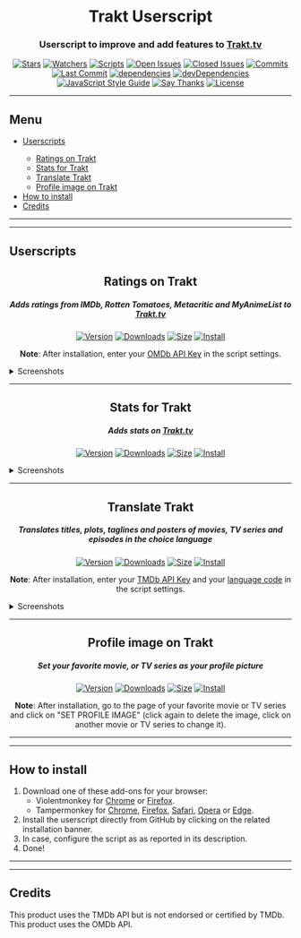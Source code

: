 <p>
    <h1 align="center"><strong>Trakt Userscript</strong></h1>
    <h3 align="center">Userscript to improve and add features to <a href="https://trakt.tv/">Trakt.tv</a></h3>
    <p align="center">
        <a href="https://github.com/iFelix18/Trakt-Userscripts/stargazers"><img alt="Stars" src="https://flat.badgen.net/github/stars/iFelix18/Trakt-Userscripts"></a>
        <a href="https://github.com/iFelix18/Trakt-Userscripts/watchers"><img alt="Watchers" src="https://flat.badgen.net/github/watchers/iFelix18/Trakt-Userscripts"></a>
        <a href="#"><img alt="Scripts" src="https://flat.badgen.net/badge/scripts/4/orange"></a>
        <a href="https://github.com/iFelix18/Trakt-Userscripts/issues"><img alt="Open Issues" src="https://flat.badgen.net/github/open-issues/iFelix18/Trakt-Userscripts"></a>
        <a href="https://github.com/iFelix18/Trakt-Userscripts/issues?q=is%3Aissue+is%3Aclosed"><img alt="Closed Issues" src="https://flat.badgen.net/github/closed-issues/iFelix18/Trakt-Userscripts"></a>
        <a href="https://github.com/iFelix18/Trakt-Userscripts/commits/master"><img alt="Commits" src="https://flat.badgen.net/github/commits/iFelix18/Trakt-Userscripts"></a>
        <a href="https://github.com/iFelix18/Trakt-Userscripts/commits/master"><img alt="Last Commit" src="https://flat.badgen.net/github/last-commit/iFelix18/Trakt-Userscripts"></a>
        <a href="https://david-dm.org/iFelix18/Trakt-Userscripts"><img alt="dependencies" src="https://flat.badgen.net/david/dep/iFelix18/Trakt-Userscripts"></a>
        <a href="https://david-dm.org/iFelix18/Trakt-Userscripts?type=dev"><img alt="devDependencies" src="https://flat.badgen.net/david/dev/iFelix18/Trakt-Userscripts"></a>
        <a href="https://standardjs.com"><img alt="JavaScript Style Guide" src="https://flat.badgen.net/badge/code%20style/standard/44CC11"></a>
        <a href="https://saythanks.io/to/iFelix18"><img alt="Say Thanks" src="https://flat.badgen.net/badge/say/thanks/FF69B4"></a>
        <a href="https://github.com/iFelix18/Trakt-Userscripts/blob/master/LICENSE.md"><img alt="License" src="https://flat.badgen.net/github/license/iFelix18/Trakt-Userscripts"></a>
    </p>
</p>
<hr>
<p>
    <h2 align="left">Menu</h2>
    <ul align="left">
        <li><a href="README.md#userscripts">Userscripts</a></li>
        <ul align="left">
            <li><a href="README.md#ratings-on-trakt">Ratings on Trakt</a></li>
            <li><a href="README.md#stats-for-trakt">Stats for Trakt</a></li>
            <li><a href="README.md#translate-trakt">Translate Trakt</a></li>
            <li><a href="README.md#profile-image-on-trakt">Profile image on Trakt</a></li>
        </ul>
        <li><a href="README.md#how-to-install">How to install</a></li>
        <li><a href="README.md#credits">Credits</a></li>
    </ul>
</p>
<hr>
<hr>
<p>
    <h2 align="left">Userscripts</h2>
    <h2 align="center"><strong>Ratings on Trakt</strong></h2>
    <h5 align="center">Adds ratings from IMDb, Rotten Tomatoes, Metacritic and MyAnimeList to <a href="https://trakt.tv/">Trakt.tv</a></h5>
    <p align="center">
        <a href="#"><img alt="Version" src="https://flat.badgen.net/runkit/ratings-on-trakt-version-iy6dpvbwwt51"></a>
        <a href="#"><img alt="Downloads" src="https://flat.badgen.net/runkit/ratings-on-trakt-downloads-xw1ittwiztu8"></a>
        <a href="#"><img alt="Size" src="https://flat.badgen.net/badgesize/normal/iFelix18/Trakt-Userscripts/master/userscripts/ratings-on-trakt.user.js"></a>
        <a href="http://bit.ly/RatingsOnTrakt"><img alt="Install" title="Click here!" src="https://flat.badgen.net/badge/install%20directly%20from/GitHub/00ADAD"></a>
    </p>
    <p align="center"><strong>Note</strong>: After installation, enter your <a href="https://www.omdbapi.com/apikey.aspx">OMDb API Key</a> in the script settings.</p>
    <details>
        <summary>Screenshots</summary>
        <caption>Before:</caption>
        <a href="#"><img alt="Before" title="Before" src="https://i.imgur.com/2cFZHL5.png"></a>
        <caption>After:</caption>
        <a href="#"><img alt="After" title="After" src="https://i.imgur.com/cSiRt7P.png"></a>
    </details>
    <hr>
    <h2 align="center"><strong>Stats for Trakt</strong></h2>
    <h5 align="center">Adds stats on <a href="https://trakt.tv/">Trakt.tv</a></h5>
    <p align="center">
        <a href="#"><img alt="Version" src="https://flat.badgen.net/runkit/stats-for-trakt-version-x0krqpt9j4ec"></a>
        <a href="#"><img alt="Downloads" src="https://flat.badgen.net/runkit/stats-for-trakt-downloads-ru4d1dicapco"></a>
        <a href="#"><img alt="Size" src="https://flat.badgen.net/badgesize/normal/iFelix18/Trakt-Userscripts/master/userscripts/stats-for-trakt.user.js"></a>
        <a href="http://bit.ly/StatsForTrakt"><img alt="Install" title="Click here!" src="https://flat.badgen.net/badge/install%20directly%20from/GitHub/00ADAD"></a>
    </p>
    <details>
        <summary>Screenshots</summary>
        <a href="#"><img alt="Stats" title="Stats" src="https://i.imgur.com/TB9uvJ4.png"></a>
    </details>
    <hr>
    <h2 align="center"><strong>Translate Trakt</strong></h2>
    <h5 align="center">Translates titles, plots, taglines and posters of movies, TV series and episodes in the choice language</h5>
    <p align="center">
        <a href="#"><img alt="Version" src="https://flat.badgen.net/runkit/translate-trakt-version-fnlcj02zaig9"></a>
        <a href="#"><img alt="Downloads" src="https://flat.badgen.net/runkit/translate-trakt-downloads-q8gvapqjqt35"></a>
        <a href="#"><img alt="Size" src="https://flat.badgen.net/badgesize/normal/iFelix18/Trakt-Userscripts/master/userscripts\translate-trakt.user.js"></a>
        <a href="http://bit.ly/TranslateTrakt"><img alt="Install" title="Click here!" src="https://flat.badgen.net/badge/install%20directly%20from/GitHub/00ADAD"></a>
    </p>
    <p align="center"><strong>Note</strong>: After installation, enter your <a href="https://developers.themoviedb.org/3/">TMDb API Key</a> and your <a href="https://developers.themoviedb.org/3/getting-started/languages">language code</a> in the script settings.</p>
    <details>
        <summary>Screenshots</summary>
        <caption>Before:</caption>
        <a href="#"><img alt="Before" title="Before" src="https://i.imgur.com/ZWn3VJe.png"></a>
        <caption>After:</caption>
        <a href="#"><img alt="After" title="After" src="https://i.imgur.com/KuKI4Pt.gif"></a>
    </details>
    <hr>
    <h2 align="center"><strong>Profile image on Trakt</strong></h2>
    <h5 align="center">Set your favorite movie, or TV series as your profile picture</h5>
    <p align="center">
        <a href="#"><img alt="Version" src="https://flat.badgen.net/runkit/profile-image-on-trakt-version-0qx01pk1xjxz"></a>
        <a href="#"><img alt="Downloads" src="https://flat.badgen.net/runkit/profile-image-on-trakt-downloads-xni9wdu2ligp"></a>
        <a href="#"><img alt="Size" src="https://flat.badgen.net/badgesize/normal/iFelix18/Trakt-Userscripts/master/userscripts\profile-image-on-trakt.user.js"></a>
        <a href="http://bit.ly/ProfileImageOnTrakt"><img alt="Install" title="Click here!" src="https://flat.badgen.net/badge/install%20directly%20from/GitHub/00ADAD"></a>
    </p>
    <p align="center"><strong>Note</strong>: After installation, go to the page of your favorite movie or TV series and click on "SET PROFILE IMAGE" (click again to delete the image, click on another movie or TV series to change it).</p>
</p>
<hr>
<hr>
<p>
    <h2 align="left">How to install</h2>
    <ol align="left">
        <li>Download one of these add-ons for your browser:
            <ul>
                <li>Violentmonkey for <a href="https://chrome.google.com/webstore/detail/violent-monkey/jinjaccalgkegednnccohejagnlnfdag">Chrome</a> or <a href="https://addons.mozilla.org/firefox/addon/violentmonkey/">Firefox</a>.</li>
                <li>Tampermonkey for <a href="https://chrome.google.com/webstore/detail/tampermonkey/dhdgffkkebhmkfjojejmpbldmpobfkfo">Chrome</a>, <a href="https://addons.mozilla.org/en-US/firefox/addon/tampermonkey/">Firefox</a>, <a href="https://safari-extensions.apple.com/details/?id=net.tampermonkey.safari-G3XV72R5TC">Safari</a>, <a href="https://addons.opera.com/en/extensions/details/tampermonkey-beta/">Opera</a> or <a href="https://www.microsoft.com/store/apps/9NBLGGH5162S">Edge</a>.</li>
            </ul>
        </li>
        <li>Install the userscript directly from GitHub by clicking on the related installation banner.</li>
        <li>In case, configure the script as as reported in its description.</li>
        <li>Done!</li>
    </ol>
</p>
<hr>
<hr>
<p>
    <h2 align="left">Credits</h2>
    <p>This product uses the TMDb API but is not endorsed or certified by TMDb.<br>
    This product uses the OMDb API.</p>
</p>
